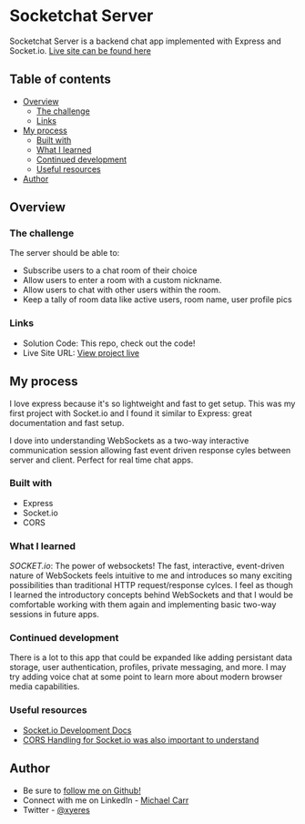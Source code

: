 # Socketchat Server

Socketchat Server is a backend chat app implemented with Express and Socket.io. [Live site can be found here](https://inspiring-goodall-255229.netlify.app/)

## Table of contents

- [Overview](#overview)
  - [The challenge](#the-challenge)
  - [Links](#links)
- [My process](#my-process)
  - [Built with](#built-with)
  - [What I learned](#what-i-learned)
  - [Continued development](#continued-development)
  - [Useful resources](#useful-resources)
- [Author](#author)

## Overview

### The challenge

The server should be able to:

- Subscribe users to a chat room of their choice 
- Allow users to enter a room with a custom nickname.
- Allow users to chat with other users within the room.
- Keep a tally of room data like active users, room name, user profile pics
### Links

- Solution Code: This repo, check out the code!
- Live Site URL: [View project live](https://inspiring-goodall-255229.netlify.app/)

## My process
I love express because it's so lightweight and fast to get setup. This was my first project with Socket.io and I found it similar to Express: great documentation and fast setup. 

I dove into understanding WebSockets as a two-way interactive communication session allowing fast  event driven response cyles between server and client. Perfect for real time chat apps. 

### Built with

- Express
- Socket.io
- CORS

### What I learned
*SOCKET.io*: The power of websockets! The fast, interactive, event-driven nature of WebSockets feels intuitive to me and introduces so many exciting possibilities than traditional HTTP request/response cylces. I feel as though I learned the introductory concepts behind WebSockets and that I would be comfortable working with them again and implementing basic two-way sessions in future apps.     
### Continued development
There is a lot to this app that could be expanded like adding persistant data storage, user authentication, profiles, private messaging, and more. I may try adding voice chat at some point to learn more about modern browser media capabilities. 
### Useful resources
- [Socket.io Development Docs](https://socket.io/docs/v4)
- [CORS Handling for Socket.io was also important to understand](https://socket.io/docs/v4/migrating-from-2-x-to-3-0/#CORS-handling)

## Author
- Be sure to [follow me on Github!](https://www.github.com/xyeres)
- Connect with me on LinkedIn - [Michael Carr](https://www.linkedin.com/in/mxcarr/)
- Twitter - [@xyeres](https://www.twitter.com/xyeres)

